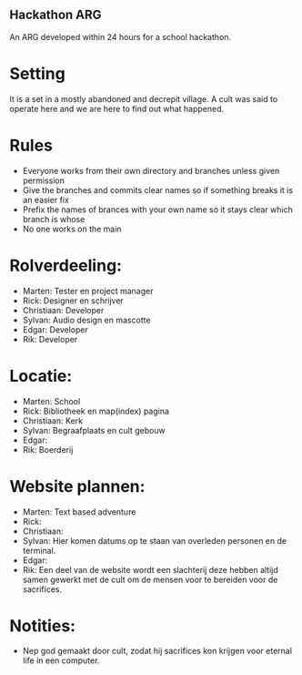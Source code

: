 ## Hackathon ARG
 
An ARG developed within 24 hours for a school hackathon.

# Setting

It is a set in a mostly abandoned and decrepit village. A cult was said to operate here
and we are here to find out what happened.

# Rules

- Everyone works from their own directory and branches unless given permission
- Give the branches and commits clear names so if something breaks it is an easier fix
- Prefix the names of brances with your own name so it stays clear which branch is whose
- No one works on the main


# Rolverdeeling: 
-	Marten: Tester en project manager
-	Rick: Designer en schrijver
-	Christiaan: Developer
-	Sylvan: Audio design en mascotte
-	Edgar: Developer
-	Rik: Developer 

# Locatie:
-	Marten: School
-	Rick: Bibliotheek en map(index) pagina
-	Christiaan: Kerk
-	Sylvan: Begraafplaats en cult gebouw
-	Edgar: 
-	Rik: Boerderij

# Website plannen:
-	Marten: Text based adventure 
-	Rick:
-	Christiaan:
-	Sylvan: Hier komen datums op te staan van overleden personen en de terminal.
-	Edgar:
-	Rik: Een deel van de website wordt een slachterij deze hebben altijd samen gewerkt met de cult om de mensen voor te bereiden voor de sacrifices.


# Notities:
-	Nep god gemaakt door cult, zodat hij sacrifices kon krijgen voor eternal life in een computer.
